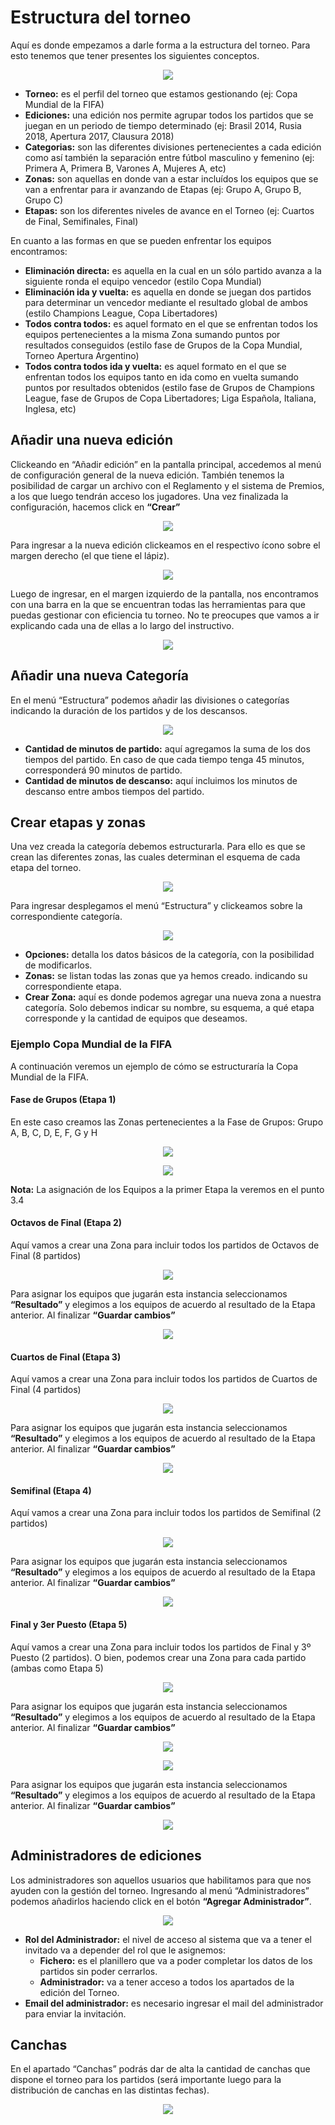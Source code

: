 # Estructura del torneo

Aquí es donde empezamos a darle forma a la estructura del torneo. Para esto tenemos que  tener presentes los siguientes conceptos.

<p align="center"><img src="images/estructura1.png"></p>

- <strong>Torneo:</strong> es el perfil  del torneo que estamos gestionando (ej: Copa Mundial de la FIFA)
- <strong>Ediciones:</strong> una edición nos permite agrupar todos los partidos que se juegan en un periodo de tiempo determinado (ej: Brasil 2014, Rusia 2018, Apertura 2017, Clausura 2018)
- <strong>Categorias:</strong> son las diferentes divisiones pertenecientes a cada edición como así también la separación entre fútbol masculino y femenino (ej: Primera A, Primera B, Varones A, Mujeres A, etc)
- <strong>Zonas:</strong> son aquellas en donde van a estar incluídos los equipos que se van a enfrentar para ir avanzando de Etapas (ej: Grupo A, Grupo B, Grupo C)
- <strong>Etapas:</strong> son los diferentes niveles de avance en el Torneo (ej: Cuartos de Final, Semifinales, Final)

En cuanto a las formas en que se pueden enfrentar los equipos encontramos:

- <strong>Eliminación directa:</strong> es aquella en la cual en un sólo partido avanza a la siguiente ronda el equipo vencedor (estilo Copa Mundial)
- <strong>Eliminación ida y vuelta:</strong> es aquella en donde se juegan dos partidos para determinar un vencedor mediante el resultado global de ambos (estilo Champions League, Copa Libertadores)
- <strong>Todos contra todos:</strong> es aquel formato en el que se enfrentan todos los equipos pertenecientes a la misma Zona sumando puntos por resultados conseguidos (estilo fase de Grupos de la Copa Mundial, Torneo Apertura Argentino)
- <strong>Todos contra todos ida y vuelta:</strong> es aquel formato en el que se enfrentan todos los equipos tanto en ida como en vuelta sumando puntos por resultados obtenidos (estilo fase de Grupos de Champions League, fase de Grupos de Copa Libertadores; Liga Española, Italiana, Inglesa, etc)


## Añadir una nueva edición

Clickeando en “Añadir edición” en la pantalla principal, accedemos al menú de configuración general de la nueva edición. También tenemos la posibilidad de cargar un archivo con el Reglamento y el sistema de Premios, a los que luego tendrán acceso los jugadores.
Una vez finalizada la configuración, hacemos click en <strong>“Crear”</strong>

<p align="center"><img src="images/estructura2.png"></p>

Para ingresar a la nueva edición clickeamos en el respectivo ícono sobre el margen derecho (el que tiene el lápiz).

<p align="center"><img src="images/estructura3.png"></p>

Luego de ingresar, en el margen izquierdo de la pantalla, nos encontramos con una barra en la que se encuentran todas las herramientas para que puedas gestionar con eficiencia tu torneo. No te preocupes que vamos a ir explicando cada una de ellas a lo largo del instructivo.

<p align="center"><img src="images/estructura4.png"></p>


## Añadir una  nueva Categoría

En el menú “Estructura” podemos añadir las  divisiones o categorías indicando la duración de los partidos y de los descansos.

<p align="center"><img src="images/estructura5.png"></p>

- <strong>Cantidad de minutos de partido:</strong> aquí agregamos la suma de los dos tiempos del partido. En caso de que cada tiempo tenga 45 minutos, corresponderá 90 minutos de partido.
- <strong>Cantidad de minutos de descanso:</strong> aquí incluimos los minutos de descanso entre ambos tiempos del partido.


## Crear etapas y zonas

Una vez creada la categoría debemos estructurarla. Para ello es que se crean las diferentes zonas, las cuales determinan el esquema de cada etapa del torneo. 

<p align="center"><img src="images/estructura6.png"></p>

Para ingresar desplegamos el menú “Estructura” y clickeamos sobre la correspondiente categoría.

<p align="center"><img src="images/estructura7.png"></p>

- <strong>Opciones:</strong> detalla los datos básicos de la categoría, con la posibilidad de modificarlos.
- <strong>Zonas:</strong> se listan todas las zonas que ya hemos creado. indicando su correspondiente etapa.
- <strong>Crear Zona:</strong> aquí es donde podemos agregar una nueva zona a nuestra categoría. Solo debemos indicar su nombre, su esquema, a qué etapa corresponde y la cantidad de equipos que deseamos.


### Ejemplo Copa Mundial de la FIFA

A continuación veremos un ejemplo de cómo se estructuraría la Copa Mundial de la FIFA.


#### Fase de Grupos (Etapa 1)

En este caso creamos las Zonas pertenecientes a la Fase de Grupos: Grupo A, B, C, D, E, F, G y H

<p align="center"><img src="images/estructura8.png"></p>
<p align="center"><img src="images/estructura9.png"></p>

<strong>Nota:</strong> La asignación de los Equipos a la primer Etapa la veremos en el punto 3.4


#### Octavos de Final (Etapa 2)

Aquí vamos a crear una Zona para incluir todos los partidos de Octavos de Final (8 partidos)

<p align="center"><img src="images/estructura10.png"></p>

Para asignar los equipos que jugarán esta instancia seleccionamos <strong>“Resultado”</strong> y elegimos a los equipos de acuerdo al resultado de la Etapa anterior. Al finalizar <strong>“Guardar cambios”</strong>

<p align="center"><img src="images/estructura11.png"></p>


#### Cuartos de Final (Etapa 3)

Aquí vamos a crear una Zona para incluir todos los partidos de Cuartos de Final (4 partidos)

<p align="center"><img src="images/estructura12.png"></p>

Para asignar los equipos que jugarán esta instancia seleccionamos <strong>“Resultado”</strong> y elegimos a los equipos de acuerdo al resultado de la Etapa anterior. Al finalizar <strong>“Guardar cambios”</strong>

<p align="center"><img src="images/estructura13.png"></p>


#### Semifinal (Etapa 4)

Aquí vamos a crear una Zona para incluir todos los partidos de Semifinal (2 partidos)

<p align="center"><img src="images/estructura14.png"></p>

Para asignar los equipos que jugarán esta instancia seleccionamos <strong>“Resultado”</strong> y elegimos a los equipos de acuerdo al resultado de la Etapa anterior. Al finalizar <strong>“Guardar cambios”</strong>

<p align="center"><img src="images/estructura15.png"></p>


#### Final y 3er Puesto (Etapa 5)

Aquí vamos a crear una Zona para incluir todos los partidos de Final y 3º Puesto (2 partidos). O bien, podemos crear una Zona para cada partido (ambas como Etapa 5)

<p align="center"><img src="images/estructura16.png"></p>

Para asignar los equipos que jugarán esta instancia seleccionamos <strong>“Resultado”</strong> y elegimos a los equipos de acuerdo al resultado de la Etapa anterior. Al finalizar <strong>“Guardar cambios”</strong>

<p align="center"><img src="images/estructura17.png"></p>
<p align="center"><img src="images/estructura18.png"></p>

Para asignar los equipos que jugarán esta instancia seleccionamos <strong>“Resultado”</strong> y elegimos a los equipos de acuerdo al resultado de la Etapa anterior. Al finalizar <strong>“Guardar cambios”</strong>

<p align="center"><img src="images/estructura19.png"></p>


## Administradores de ediciones

Los administradores son aquellos usuarios que habilitamos para que nos ayuden con la gestión del torneo. Ingresando al menú “Administradores” podemos añadirlos haciendo click en el botón <strong>“Agregar Administrador”</strong>.

<p align="center"><img src="images/estructura20.png"></p>

- <strong>Rol del Administrador:</strong> el nivel de acceso al sistema que va a tener el invitado va a depender del rol que le asignemos:
	- <strong>Fichero:</strong> es el planillero que va a poder completar los datos de los partidos sin poder cerrarlos.
	- <strong>Administrador:</strong> va a tener acceso a todos los apartados de la edición del Torneo.
- <strong>Email del administrador:</strong> es necesario ingresar el mail del administrador para enviar la invitación.


## Canchas

En el apartado “Canchas” podrás dar de alta la cantidad de canchas que dispone el torneo para los partidos (será importante luego para la distribución de canchas en las distintas fechas).

<p align="center"><img src="images/estructura21.png"></p>
